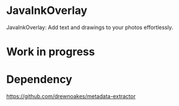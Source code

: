 # JavaInkOverlay
JavaInkOverlay: Add text and drawings to your photos effortlessly.

# Work in progress

# Dependency 
https://github.com/drewnoakes/metadata-extractor

